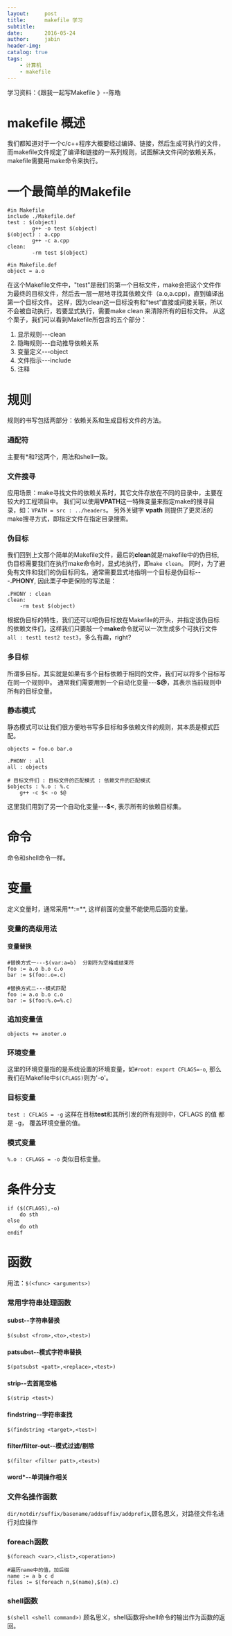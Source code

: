 ```yaml
---
layout:     post
title:      makefile 学习
subtitle:   
date:       2016-05-24
author:     jabin
header-img: 
catalog: true
tags:
    - 计算机
    - makefile
---
```



学习资料：《跟我一起写Makefile 》--陈皓

# makefile 概述

我们都知道对于一个c/c++程序大概要经过编译、链接，然后生成可执行的文件，而makefile文件规定了编译和链接的一系列规则，试图解决文件间的依赖关系，makefile需要用make命令来执行。

# 一个最简单的Makefile
```
#in Makefile
include ./Makefile.def
test : $(object)
        g++ -o test $(object)
$(object) : a.cpp
        g++ -c a.cpp
clean:
        -rm test $(object)
```
```
#in Makefile.def
object = a.o
```
在这个Makefile文件中，"test"是我们的第一个目标文件，make会把这个文件作为最终的目标文件，然后去一层一层地寻找其依赖文件（a.o,a.cpp)，直到编译出第一个目标文件。 这样，因为clean这一目标没有和“test”直接或间接关联，所以不会被自动执行，若要显式执行，需要make clean 来清除所有的目标文件。
从这个栗子，我们可以看到Makefile所包含的五个部分：
1. 显示规则---clean
2. 隐晦规则---自动推导依赖关系
3. 变量定义---object
4. 文件指示---include
5. 注释

# 规则

规则的书写包括两部分：依赖关系和生成目标文件的方法。

### 通配符

主要有*和?这两个，用法和shell一致。

### 文件搜寻

应用场景：make寻找文件的依赖关系时，其它文件存放在不同的目录中，主要在较大的工程项目中。
我们可以使用**VPATH**这一特殊变量来指定make的搜寻目录，如：`VPATH = src : ../headers`。
另外关键字 **vpath** 则提供了更灵活的make搜寻方式，即指定文件在指定目录搜索。

### 伪目标

我们回到上文那个简单的Makefile文件，最后的**clean**就是makefile中的伪目标, 伪目标需要我们在执行make命令时，显式地执行，即`make clean`。
同时，为了避免有文件和我们的伪目标同名，通常需要显式地指明一个目标是伪目标---**.PHONY**, 因此栗子中更保险的写法是：
```
.PHONY : clean
clean:
	-rm test $(object)
```
根据伪目标的特性，我们还可以吧伪目标放在Makefile的开头，并指定该伪目标的依赖文件们，这样我们只要敲一个**make**命令就可以一次生成多个可执行文件`all : test1 test2 test3`，多么有趣，right?

### 多目标

所谓多目标，其实就是如果有多个目标依赖于相同的文件，我们可以将多个目标写在同一个规则中。
通常我们需要用到一个自动化变量---**$@**，其表示当前规则中所有的目标变量。

### 静态模式

静态模式可以让我们很方便地书写多目标和多依赖文件的规则，其本质是模式匹配。
```
objects = foo.o bar.o

.PHONY : all
all : objects

# 目标文件们 : 目标文件的匹配模式 : 依赖文件的匹配模式 
$objects : %.o : %.c
	g++ -c $< -o $@

```
这里我们用到了另一个自动化变量---**$<**, 表示所有的依赖目标集。

# 命令

命令和shell命令一样。

# 变量

定义变量时，通常采用**:=**, 这样前面的变量不能使用后面的变量。

### 变量的高级用法

#### 变量替换
```
#替换方式一---$(var:a=b)  分割符为空格或结束符 
foo := a.o b.o c.o
bar := $(foo:.o=.c)

#替换方式二---模式匹配 
foo := a.o b.o c.o
bar := $(foo:%.o=%.c)
```

### 追加变量值

`objects += anoter.o`

### 环境变量

这里的环境变量指的是系统设置的环境变量，如`#root: export CFLAGS=-o`, 那么我们在Makefile中`$(CFLAGS)`则为'-o'。

### 目标变量

`test : CFLAGS = -g` 这样在目标**test**和其所引发的所有规则中，CFLAGS 的值 都是 -g， 覆盖环境变量的值。

### 模式变量

`%.o : CFLAGS = -o` 类似目标变量。

# 条件分支

```
if ($(CFLAGS),-o)
	do sth
else
	do oth
endif
```

# 函数

用法：`$(<func> <arguments>)`
### 常用字符串处理函数

#### subst--字符串替换

`$(subst <from>,<to>,<test>)`

#### patsubst--模式字符串替换

`$(patsubst <patt>,<replace>,<test>)`
#### strip--去首尾空格

`$(strip <test>)`

#### findstring--字符串查找

`$(findstring <target>,<test>)`

#### filter/filter-out--模式过滤/剔除

`$(filter <filter patt>,<test>)`

#### word*--单词操作相关

### 文件名操作函数

`dir/notdir/suffix/basename/addsuffix/addprefix`,顾名思义，对路径文件名进行对应操作

### foreach函数

`$(foreach <var>,<list>,<operation>)`
```
#遍历name中的值，加后缀
name := a b c d
files := $(foreach n,$(name),$(n).c)
```

### shell函数

`$(shell <shell command>)`
顾名思义，shell函数将shell命令的输出作为函数的返回。
